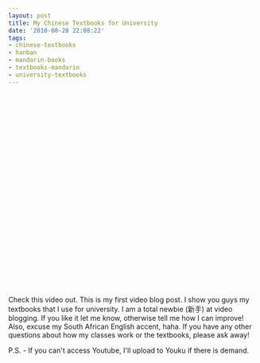```yaml
---
layout: post
title: My Chinese Textbooks for University
date: '2010-08-28 22:08:22'
tags:
- chinese-textbooks
- hanban
- mandarin-books
- textbooks-mandarin
- university-textbooks
---
```


<br><div align="center"><object width="425" height="344"><param name="movie" value="http://www.youtube.com/v/5CYWIU8souI&hl=en&fs=1"></param><param name="allowFullScreen" value="true"></param><param name="allowscriptaccess" value="always"></param><embed src="http://www.youtube.com/v/5CYWIU8souI&hl=en&fs=1" type="application/x-shockwave-flash" allowscriptaccess="always" allowfullscreen="true" width="425" height="344"></embed></object></div><br>

Check this video out. This is my first video blog post. I show you guys my textbooks that I use for university. I am a total newbie (新手) at video blogging. If you like it let me know, otherwise tell me how I can improve! Also, excuse my South African English accent, haha. If you have any other questions about how my classes work or the textbooks, please ask away!

P.S. - If you can't access Youtube, I'll upload to Youku if there is demand.